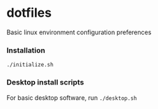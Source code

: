 # dotfiles
Basic linux environment configuration preferences

### Installation
```./initialize.sh```


### Desktop install scripts

For basic desktop software, run
```./desktop.sh```
